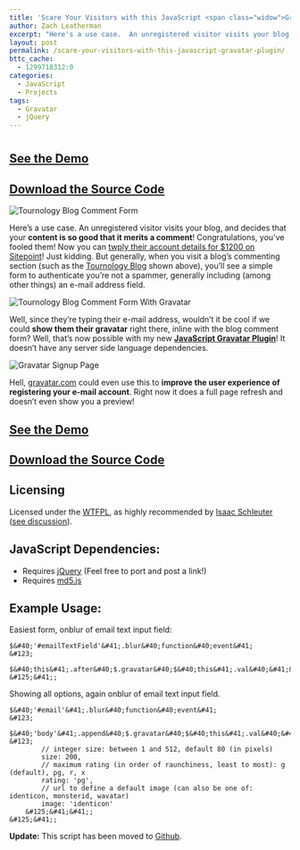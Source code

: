 ```yaml
---
title: 'Scare Your Visitors with this JavaScript <span class="widow">Gravatar Plugin</span>'
author: Zach Leatherman
excerpt: "Here's a use case.  An unregistered visitor visits your blog, and decides that your <strong>content is so good that it merits a comment</strong>!  Congratulations, you've fooled them!  But since they're leaving a comment, why not show them a preview of their gravatar?"
layout: post
permalink: /scare-your-visitors-with-this-javascript-gravatar-plugin/
bttc_cache:
  - 1299718312:0
categories:
  - JavaScript
  - Projects
tags:
  - Gravatar
  - jQuery
---
```

# 

## [See the Demo][1]

 [1]: /javascript/gravatar/index.html

## [Download the Source Code][2]

 [2]: /javascript/gravatar/jquery.gravatar.js

  
  
  


![Tournology Blog Comment Form][3]

 [3]: http://www.zachleat.com/web/wp-content/uploads/2009/01/blog-comment.png "blog-comment"

Here’s a use case. An unregistered visitor visits your blog, and decides that your **content is so good that it merits a comment**! Congratulations, you’ve fooled them! Now you can [twply their account details for $1200 on Sitepoint][4]! Just kidding. But generally, when you visit a blog’s commenting section (such as the [Tournology Blog][5] shown above), you’ll see a simple form to authenticate you’re not a spammer, generally including (among other things) an e-mail address field.

 [4]: http://www.centernetworks.com/twply-twitter-replies-auction
 [5]: http://www.tournology.com/blog/

  
  
  


![Tournology Blog Comment Form With Gravatar][6]

 [6]: http://www.zachleat.com/web/wp-content/uploads/2009/01/blog-comment-after.png "blog-comment-after"

Well, since they’re typing their e-mail address, wouldn’t it be cool if we could **show them their gravatar** right there, inline with the blog comment form? Well, that’s now possible with my new **[JavaScript Gravatar Plugin][7]**! It doesn’t have any server side language dependencies.

 [7]: http://www.zachleat.com/javascript/gravatar/jquery.gravatar.js

  
  
  


![Gravatar Signup Page][8]

 [8]: http://www.zachleat.com/web/wp-content/uploads/2009/01/gravatar-signup.png "gravatar-signup"

Hell, [gravatar.com][9] could even use this to **improve the user experience of registering your e-mail account**. Right now it does a full page refresh and doesn’t even show you a preview!

 [9]: http://en.gravatar.com/

  


## [See the Demo][1]

## [Download the Source Code][2]

  


## Licensing

Licensed under the [WTFPL][10], as highly recommended by [Isaac Schleuter][11] ([see discussion][12]). 

 [10]: http://sam.zoy.org/wtfpl/
 [11]: http://foohack.com/
 [12]: /web/2007/04/05/google-using-yui-grids-css/

  


## JavaScript Dependencies:

*   Requires [jQuery][13] (Feel free to port and post a link!)
*   Requires [md5.js][14]

 [13]: http://jquery.com
 [14]: http://pajhome.org.uk/crypt/md5/md5.js

  


## Example Usage:

Easiest form, onblur of email text input field:

    $&#40;'#emailTextField'&#41;.blur&#40;function&#40;event&#41;
    &#123;
        $&#40;this&#41;.after&#40;$.gravatar&#40;$&#40;this&#41;.val&#40;&#41;&#41;&#41;;
    &#125;&#41;;

Showing all options, again onblur of email text input field.

    $&#40;'#email'&#41;.blur&#40;function&#40;event&#41;
    &#123;
        $&#40;'body'&#41;.append&#40;$.gravatar&#40;$&#40;this&#41;.val&#40;&#41;, &#123;
            // integer size: between 1 and 512, default 80 (in pixels)
            size: 200,
            // maximum rating (in order of raunchiness, least to most): g (default), pg, r, x
            rating: 'pg',
            // url to define a default image (can also be one of: identicon, monsterid, wavatar)
            image: 'identicon'
        &#125;&#41;&#41;;
    &#125;&#41;;

**Update:** This script has been moved to [Github][15].

 [15]: http://github.com/zachleat/jQuery-Gravatar